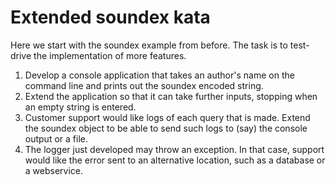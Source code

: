 ﻿# Extended soundex kata

Here we start with the soundex example from before. The task is to test-drive the implementation
of more features. 

1. Develop a console application that takes an author's name on the command line and prints out the soundex encoded string.
2. Extend the application so that it can take further inputs, stopping when an empty string is entered.
3. Customer support would like logs of each query that is made. Extend the soundex object to be able to send such logs to (say) the console output or a file.
4. The logger just developed may throw an exception. In that case, support would like the error sent to an alternative location, such as a database or a webservice. 